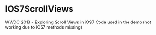 IOS7ScrollViews
===============

WWDC 2013 - Exploring Scroll Views in iOS7
Code used in the demo (not working due to iOS7 methods missing)
